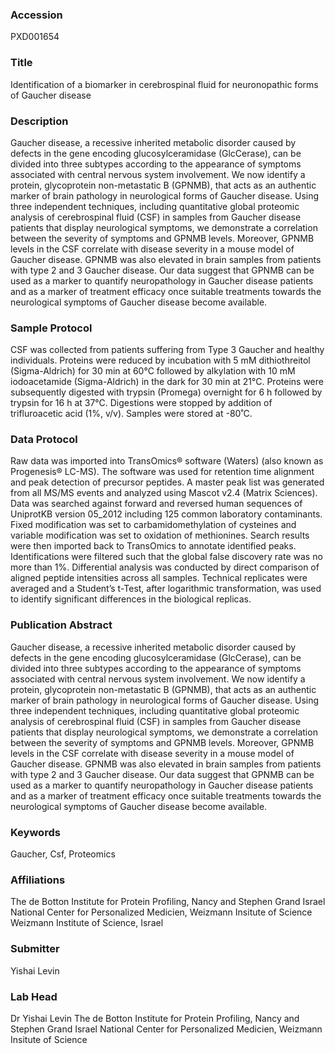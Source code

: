 ### Accession
PXD001654

### Title
Identification of a biomarker in cerebrospinal fluid for neuronopathic forms of Gaucher disease

### Description
Gaucher disease, a recessive inherited metabolic disorder caused by defects in the gene encoding glucosylceramidase (GlcCerase), can be divided into three subtypes according to the appearance of symptoms associated with central nervous system involvement. We now identify a protein, glycoprotein non-metastatic B (GPNMB), that acts as an authentic marker of brain pathology in neurological forms of Gaucher disease. Using three independent techniques, including quantitative global proteomic analysis of cerebrospinal fluid (CSF) in samples from Gaucher disease patients that display neurological symptoms, we demonstrate a correlation between the severity of symptoms and GPNMB levels. Moreover, GPNMB levels in the CSF correlate with disease severity in a mouse model of Gaucher disease. GPNMB was also elevated in brain samples from patients with type 2 and 3 Gaucher disease. Our data suggest that GPNMB can be used as a marker to quantify neuropathology in Gaucher disease patients and as a marker of treatment efficacy once suitable treatments towards the neurological symptoms of Gaucher disease become available.

### Sample Protocol
CSF was collected from patients suffering from Type 3 Gaucher and healthy individuals. Proteins were reduced by incubation with 5 mM dithiothreitol (Sigma-Aldrich) for 30 min at 60°C followed by alkylation with 10 mM iodoacetamide (Sigma-Aldrich) in the dark for 30 min at 21°C. Proteins were subsequently digested with trypsin (Promega) overnight for 6 h followed by trypsin for 16 h at 37°C. Digestions were stopped by addition of trifluroacetic acid (1%, v/v). Samples were stored at -80˚C.

### Data Protocol
Raw data was imported into TransOmics® software (Waters) (also known as Progenesis® LC-MS). The software was used for retention time alignment and peak detection of precursor peptides. A master peak list was generated from all MS/MS events and analyzed using Mascot v2.4 (Matrix Sciences). Data was searched against forward and reversed human sequences of UniprotKB version 05_2012 including 125 common laboratory contaminants. Fixed modification was set to carbamidomethylation of cysteines and variable modification was set to oxidation of methionines. Search results were then imported back to TransOmics to annotate identified peaks. Identifications were filtered such that the global false discovery rate was no more than 1%. Differential analysis was conducted by direct comparison of aligned peptide intensities across all samples. Technical replicates were averaged and a Student’s t-Test, after logarithmic transformation, was used to identify significant differences in the biological replicas.

### Publication Abstract
Gaucher disease, a recessive inherited metabolic disorder caused by defects in the gene encoding glucosylceramidase (GlcCerase), can be divided into three subtypes according to the appearance of symptoms associated with central nervous system involvement. We now identify a protein, glycoprotein non-metastatic B (GPNMB), that acts as an authentic marker of brain pathology in neurological forms of Gaucher disease. Using three independent techniques, including quantitative global proteomic analysis of cerebrospinal fluid (CSF) in samples from Gaucher disease patients that display neurological symptoms, we demonstrate a correlation between the severity of symptoms and GPNMB levels. Moreover, GPNMB levels in the CSF correlate with disease severity in a mouse model of Gaucher disease. GPNMB was also elevated in brain samples from patients with type 2 and 3 Gaucher disease. Our data suggest that GPNMB can be used as a marker to quantify neuropathology in Gaucher disease patients and as a marker of treatment efficacy once suitable treatments towards the neurological symptoms of Gaucher disease become available.

### Keywords
Gaucher, Csf, Proteomics

### Affiliations
The de Botton Institute for Protein Profiling, Nancy and Stephen Grand Israel National Center for Personalized Medicien, Weizmann Insitute of Science
Weizmann Institute of Science, Israel

### Submitter
Yishai Levin

### Lab Head
Dr Yishai Levin
The de Botton Institute for Protein Profiling, Nancy and Stephen Grand Israel National Center for Personalized Medicien, Weizmann Insitute of Science


